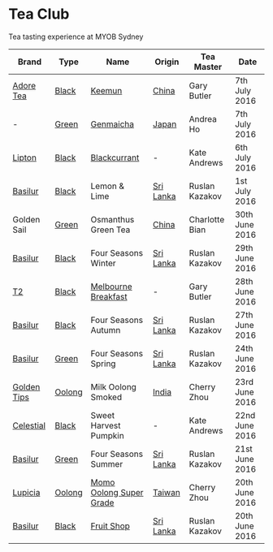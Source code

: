 # Tea Club 
Tea tasting experience at MYOB Sydney

| Brand         | Type     | Name                      | Origin      | Tea Master      | Date           |
|---------------|----------|---------------------------|-------------|-----------------|----------------|
| [Adore Tea]   | [Black]  | [Keemun]                  | [China]     | Gary Butler     | 7th July 2016  |
| -             | [Green]  | [Genmaicha]               | [Japan]     | Andrea Ho       | 7th July 2016  |
| [Lipton]      | [Black]  | [Blackcurrant]            | -           | Kate Andrews    | 6th July 2016  |
| [Basilur]     | [Black]  | Lemon & Lime              | [Sri Lanka] | Ruslan Kazakov  | 1st July 2016  |
| Golden Sail   | [Green]  | Osmanthus Green Tea       | [China]     | Charlotte Bian  | 30th June 2016 |
| [Basilur]     | [Black]  | Four Seasons Winter       | [Sri Lanka] | Ruslan Kazakov  | 29th June 2016 |
| [T2]          | [Black]  | [Melbourne Breakfast]     | -           | Gary Butler     | 28th June 2016 |
| [Basilur]     | [Black]  | Four Seasons Autumn       | [Sri Lanka] | Ruslan Kazakov  | 27th June 2016 |
| [Basilur]     | [Green]  | Four Seasons Spring       | [Sri Lanka] | Ruslan Kazakov  | 24th June 2016 |
| [Golden Tips] | [Oolong] | Milk Oolong Smoked        | [India]     | Cherry Zhou     | 23rd June 2016 |
| [Celestial]   | [Black]  | Sweet Harvest Pumpkin     | -           | Kate Andrews    | 22nd June 2016 |
| [Basilur]     | [Green]  | Four Seasons Summer       | [Sri Lanka] | Ruslan Kazakov  | 21st June 2016 |
| [Lupicia]     | [Oolong] | [Momo Oolong Super Grade] | [Taiwan]    | Cherry Zhou     | 20th June 2016 |
| [Basilur]     | [Black]  | [Fruit Shop]              | [Sri Lanka] | Ruslan Kazakov  | 20th June 2016 |

<!-- Brand -->
[Basilur]: http://www.basilurshop.com.au
[Celestial]: http://www.celestialseasonings.com
[T2]: http://www.t2tea.com
[Lupicia]: http://www.lupicia.com.au
[Golden Tips]: http://www.goldentipstea.com
[Lipton]: http://www.liptontea.com
[Adore Tea]: http://adoretea.com.au

<!-- Type -->
[Black]: https://en.wikipedia.org/wiki/Black_tea
[Green]: https://en.wikipedia.org/wiki/Green_tea
[White]: https://en.wikipedia.org/wiki/White_tea
[Oolong]: https://en.wikipedia.org/wiki/Oolong

<!-- Name -->
[Genmaicha]: https://en.wikipedia.org/wiki/Genmaicha
[Keemun]: http://adoretea.com.au/Black/Black-Tea/Keemun.html
[Blackcurrant]: http://www.made-in-scandinavian.com/store/p1064/Lipton_Blackcurrant_20_-Tea_Bags_%2F_Pack_Made_in_Europe.html
[Melbourne Breakfast]: http://www.t2tea.com/en/au/tea/melbourne-breakfast-loose-leaf-gift-cube-T125AE023.html
[Momo Oolong Super Grade]: https://usa.lupicia.com/category/select/cid/308/pid/9383/language/en
[Fruit Shop]: http://www.basilurshop.com.au/basilur/festive-collection-100g-lt-fruit-shop

<!-- Origin -->
[China]: https://en.wikipedia.org/wiki/China
[India]: https://en.wikipedia.org/wiki/India
[Japan]: https://en.wikipedia.org/wiki/Japan
[Sri Lanka]: https://en.wikipedia.org/wiki/Sri_Lanka
[Taiwan]: https://en.wikipedia.org/wiki/Taiwan
